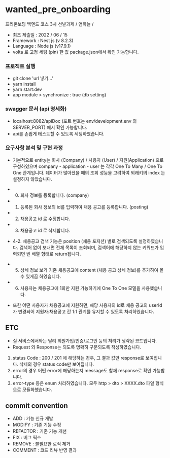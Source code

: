 # wanted_pre_onboarding
프리온보딩 백엔드 코스 3차 선발과제 / 염하늘 /
- 최초 제출일 : 2022 / 06 / 15
- Framework : Nest js (v 8.2.3)
- Language : Node js (v17.9.1)
- volta 로 고정 세팅 (pin) 한 값 package.json에서 확인 가능합니다.

### 프로젝트 실행
- git clone 'url 넣기...'
- yarn install
- yarn start:dev 
- app module > synchronize : true (db setting)

### swagger 문서 (api 명세화)
- localhost:8082/apiDoc (포트 번호는 env/development.env 의 SERVER_PORT) 에서 확인 가능합니다.
- api를 손쉽게 테스트할 수 있도록 세팅하였습니다.

### 요구사항 분석 및 구현 과정
- 기본적으로 entity는 회사 (Company) / 사용자 (User) / 지원(Application) 으로 구성하였으며
company - application - user 는 각각 One To Many / One To One 관계입니다.
데이터가 많아졌을 때의 조회 성능을 고려하여 외래키의 index 는 설정하지 않았습니다.

- 0. 회사 정보를 등록합니다. (company)
- 1. 등록된 회사 정보의 id를 입력하여 채용 공고를 등록합니다. (posting)
- 2. 채용공고 id 로 수정합니다. 
- 3. 채용공고 id 로 삭제합니다.
- 4-2. 채용공고 검색 기능은 position (채용 포지션) 별로 검색되도록 설정하였습니다.
검색어 없이 보내면 전체 목록이 조회되며, 검색어에 해당하지 않는 키워드가 입력되면 빈 배열 형태로 return됩니다.
- 5. 상세 정보 보기
기존 채용공고에 content (채용 공고 상세 정보)를 추가하여 볼 수 있게끔 하였습니다.
- 6. 사용자는 채용공고에 1회만 지원 가능하기에 One To One 모델을 사용했습니다.
- 또한 어떤 사용자가 채용공고에 지원하면, 해당 사용자의 id로 채용 공고의 userId가 변경되어 지원자:채용공고 간 1:1 관계를 유지할 수 있도록 처리하였습니다.

## ETC
- 실 서비스에서와는 달리 회원가입/인증/로그인 등의 처리가 생략된 코드입니다.
- Request 와 Response는 되도록 명확히 구분되도록 작성하였습니다.
1. status Code : 200 / 201 에 해당하는 경우, 그 결과 값만 response로 보여집니다. 삭제의 경우 status code만 보여집니다.
2. error의 경우 어떤 error에 해당하는지 message도 함께 response로 확인 가능합니다.
3. error-type 등은 enum 처리하였습니다.
모두 http > dto > XXXX.dto 파일 형식으로 모듈화했습니다.

## commit convention
- ADD : 기능 신규 개발
- MODIFY : 기존 기능 수정
- REFACTOR : 기존 기능 개선
- FIX : 버그 픽스
- REMOVE : 불필요한 로직 제거
- COMMENT : 코드 리뷰 반영 결과
